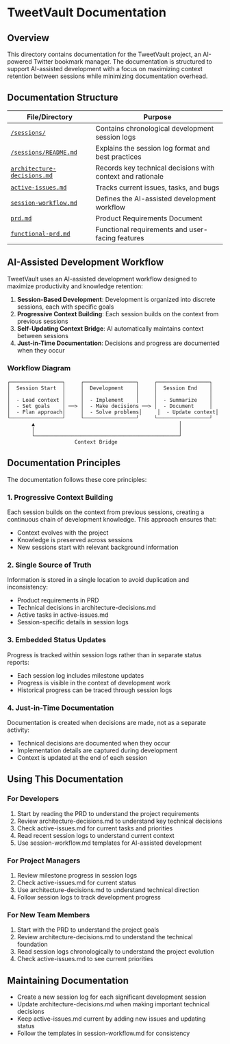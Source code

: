 # TweetVault Documentation

## Overview

This directory contains documentation for the TweetVault project, an AI-powered Twitter bookmark manager. The documentation is structured to support AI-assisted development with a focus on maximizing context retention between sessions while minimizing documentation overhead.

## Documentation Structure

| File/Directory | Purpose |
|----------------|---------|
| [`/sessions/`](./sessions/) | Contains chronological development session logs |
| [`/sessions/README.md`](./sessions/README.md) | Explains the session log format and best practices |
| [`architecture-decisions.md`](./architecture-decisions.md) | Records key technical decisions with context and rationale |
| [`active-issues.md`](./active-issues.md) | Tracks current issues, tasks, and bugs |
| [`session-workflow.md`](./session-workflow.md) | Defines the AI-assisted development workflow |
| [`prd.md`](./prd.md) | Product Requirements Document |
| [`functional-prd.md`](./functional-prd.md) | Functional requirements and user-facing features |

## AI-Assisted Development Workflow

TweetVault uses an AI-assisted development workflow designed to maximize productivity and knowledge retention:

1. **Session-Based Development**: Development is organized into discrete sessions, each with specific goals
2. **Progressive Context Building**: Each session builds on the context from previous sessions
3. **Self-Updating Context Bridge**: AI automatically maintains context between sessions
4. **Just-in-Time Documentation**: Decisions and progress are documented when they occur

### Workflow Diagram

```
┌─────────────────┐     ┌─────────────────┐     ┌─────────────────┐
│  Session Start  │     │  Development    │     │  Session End    │
│                 │     │                 │     │                 │
│  - Load context │     │  - Implement    │     │  - Summarize    │
│  - Set goals    │ ──> │  - Make decisions ──> │  - Document     │
│  - Plan approach│     │  - Solve problems│     │  - Update context│
└─────────────────┘     └─────────────────┘     └─────────────────┘
        ▲                                               │
        │                                               │
        └───────────────────────────────────────────────┘
                      Context Bridge
```

## Documentation Principles

The documentation follows these core principles:

### 1. Progressive Context Building

Each session builds on the context from previous sessions, creating a continuous chain of development knowledge. This approach ensures that:

- Context evolves with the project
- Knowledge is preserved across sessions
- New sessions start with relevant background information

### 2. Single Source of Truth

Information is stored in a single location to avoid duplication and inconsistency:

- Product requirements in PRD
- Technical decisions in architecture-decisions.md
- Active tasks in active-issues.md
- Session-specific details in session logs

### 3. Embedded Status Updates

Progress is tracked within session logs rather than in separate status reports:

- Each session log includes milestone updates
- Progress is visible in the context of development work
- Historical progress can be traced through session logs

### 4. Just-in-Time Documentation

Documentation is created when decisions are made, not as a separate activity:

- Technical decisions are documented when they occur
- Implementation details are captured during development
- Context is updated at the end of each session

## Using This Documentation

### For Developers

1. Start by reading the PRD to understand the project requirements
2. Review architecture-decisions.md to understand key technical decisions
3. Check active-issues.md for current tasks and priorities
4. Read recent session logs to understand current context
5. Use session-workflow.md templates for AI-assisted development

### For Project Managers

1. Review milestone progress in session logs
2. Check active-issues.md for current status
3. Use architecture-decisions.md to understand technical direction
4. Follow session logs to track development progress

### For New Team Members

1. Start with the PRD to understand the project goals
2. Review architecture-decisions.md to understand the technical foundation
3. Read session logs chronologically to understand the project evolution
4. Check active-issues.md to see current priorities

## Maintaining Documentation

- Create a new session log for each significant development session
- Update architecture-decisions.md when making important technical decisions
- Keep active-issues.md current by adding new issues and updating status
- Follow the templates in session-workflow.md for consistency